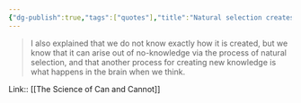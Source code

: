 ```yaml
---
{"dg-publish":true,"tags":["quotes"],"title":"Natural selection creates knowledge","date":"2021-10-01T11:42:00+03:00","modified_at":"2022-07-17T21:17:41+03:00","permalink":"/quotes/202110011142/","dgHomeLink":false,"dgPassFrontmatter":true}
---
```



> I also explained that we do not know exactly how it is created, but we know that it can arise out of no-knowledge via the process of natural selection, and that another process for creating new knowledge is what happens in the brain when we think.

Link:: [[The Science of Can and Cannot]]
